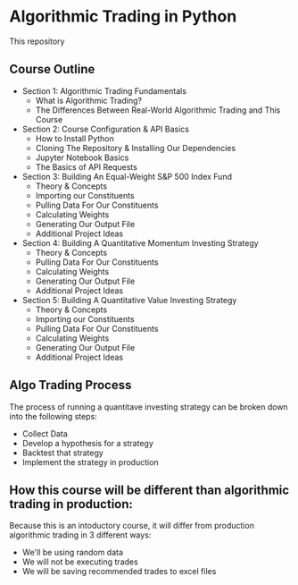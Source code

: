 # Algorithmic Trading in Python

This repository

## Course Outline

* Section 1: Algorithmic Trading Fundamentals
  * What is Algorithmic Trading?
  * The Differences Between Real-World Algorithmic Trading and This Course
* Section 2: Course Configuration & API Basics
  * How to Install Python
  * Cloning The Repository & Installing Our Dependencies
  * Jupyter Notebook Basics
  * The Basics of API Requests
* Section 3: Building An Equal-Weight S&P 500 Index Fund
  * Theory & Concepts
  * Importing our Constituents
  * Pulling Data For Our Constituents
  * Calculating Weights
  * Generating Our Output File
  * Additional Project Ideas
* Section 4: Building A Quantitative Momentum Investing Strategy
  * Theory & Concepts
  * Pulling Data For Our Constituents
  * Calculating Weights
  * Generating Our Output File
  * Additional Project Ideas
* Section 5: Building A Quantitative Value Investing Strategy
  * Theory & Concepts
  * Importing our Constituents
  * Pulling Data For Our Constituents
  * Calculating Weights
  * Generating Our Output File
  * Additional Project Ideas

## Algo Trading Process
The process of running a quantitave investing strategy can be broken down into the following steps:
* Collect Data
* Develop a hypothesis for a strategy
* Backtest that strategy
* Implement the strategy in production

## How this course will be different than algorithmic trading in production:
Because this is an intoductory course, it will differ from production algorithmic trading in 3 different ways:
* We'll be using random data
* We will not be executing trades
* We will be saving recommended trades to excel files
